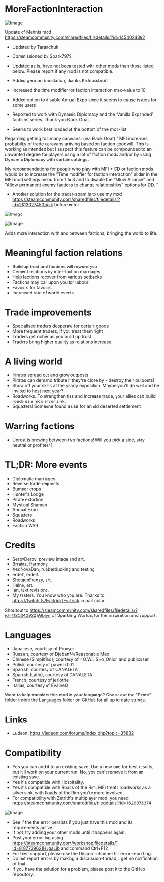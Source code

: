 # MoreFactionInteraction

![Image](https://i.imgur.com/buuPQel.png)

Update of Mehnis mod
https://steamcommunity.com/sharedfiles/filedetails/?id=1454024362

- Updated by Taranchuk
- Commissioned by Spark7979
- Updated as is, have not been tested with other mods than those listed below. Please report if any mod is not compatible.
- Added german translation, thanks Erdnussbrot!
- Increased the time modifier for faction interaction max-value to 10
- Added option to disable Annual Expo since it seems to cause issues for some users

- Reported to work with Dynamic Diplomacy and the 'Vanilla Expanded' factions series. Thank you Black Goat.
- Seems to work best loaded at the bottom of the mod-list

Regarding getting too many caravans: (via Black Goat)
” MFI increases probability of trade caravans arriving based on faction goodwill. This is working as intended but I suspect this feature can be compounded to an unwanted degree for players using a lot of faction mods and/or by using Dynamic Diplomacy with certain settings.

My recommendations for people who play with MFI + DD or faction mods would be to increase the "Time modifier for faction interaction" slider in the MFI mod settings menu from 1 to 3 and to disable the "Allow Alliance" and "Allow permanent enemy factions to change relationships" options for DD. ”

- Another solution for the trader-spam is to use my mod https://steamcommunity.com/sharedfiles/filedetails/?id=2813027453]Ask before enter

![Image](https://i.imgur.com/pufA0kM.png)

	
![Image](https://i.imgur.com/Z4GOv8H.png)

Adds more interaction with and between factions, bringing the world to life.

# Meaningful faction relations

- Build up trust and factions will reward you
- Cement relations by inter-faction marriages
- Help factions recover from various setbacks
- Factions may call upon you for labour
- Favours for favours
- Increased rate of world events

# Trade improvements

- Specialised traders desperate for certain goods
- More frequent traders, if you treat them right
- Traders get richer as you build up trust
- Traders bring higher quality as relations increase

# A living world

- Pirates spread out and grow outposts
- Pirates can demand tribute if they're close by - destroy their outposts!
- Show off your skills at the yearly exposition. Maybe you'll do well and be invited to host next year?
- Roadworks. To strengthen ties and increase trade, your allies can build roads as a nice silver sink.
- Squatters! Someone found a use for an old deserted settlement.

# Warring factions

- Unrest is brewing between two factions! Will you pick a side, stay neutral or profiteer? 

# TL;DR: More events

- Diplomatic marriages
- Reverse trade requests
- Bumper crops
- Hunter's Lodge
- Pirate extortion
- Mystical Shaman
- Annual Expo
- Squatters
- Roadworks
- Faction WAR

# Credits

- SerpyDerpy, preview image and art.
- Brrainz, Harmony.
- XeoNovaDan, rubberducking and testing.
- erdelf, erdelf.
- ShotgunFrenzy, art.
- Halno, art.
- Ian, text revisions.
- My testers. You know who you are. Thanks to https://twitch.tv/Eviltrick]Eviltrick in particular.

Shoutout to https://steamcommunity.com/sharedfiles/filedetails/?id=1123043922]Albion of Sparkling Worlds, for the inspiration and support. 

# Languages

- Japanese, courtesy of Proxyer
- Russian, courtesy of Djeban74/Reasonable Max
- Chinese (Simplified), courtesy of =O.W.L.S=o_Onion and publicuser
- Polish, courtesy of pawelik001
- Spanish, courtesy of CANALETA
- Spanish (Latin), courtesy of CANALETA
- French, courtesy of jerlotrie
- Italian, courtesy of EvaineQ

Want to help translate this mod in your language? Check out the "Pirate" folder inside the Languages folder on GitHub for all up to date strings.

# Links

- Ludeon: https://ludeon.com/forums/index.php?topic=35832

# Compatibility

- Yes you can add it to an existing save. Use a new one for best results, but it'll work on your current run. No, you can't remove it from an existing save.
- Yes it's compatible with Hospitality.
- Yes it's compatible with Roads of the Rim. MFI treats roadworks as a silver sink, with Roads of the Rim you're more involved.
- For compatibility with Zetrith's multiplayer mod, you need https://steamcommunity.com/sharedfiles/filedetails/?id=1629973374

![Image](https://i.imgur.com/PwoNOj4.png)



-  See if the the error persists if you just have this mod and its requirements active.
-  If not, try adding your other mods until it happens again.
-  Post your error-log using https://steamcommunity.com/workshop/filedetails/?id=818773962]HugsLib and command Ctrl+F12
-  For best support, please use the Discord-channel for error-reporting.
-  Do not report errors by making a discussion-thread, I get no notification of that.
-  If you have the solution for a problem, please post it to the GitHub repository.




